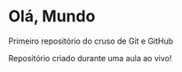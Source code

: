 # Olá, Mundo
 Primeiro repositório do cruso de Git e GitHub

 Repositório criado durante uma aula ao vivo!
